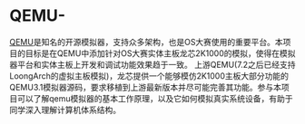 # QEMU-
[QEMU](https://www.qemu.org/)是知名的开源模拟器，支持众多架构，也是OS大赛使用的重要平台。本项目的目标是在QEMU中添加针对OS大赛实体主板龙芯2K1000的模拟，使得在模拟器平台和实体主板上开发和调试功能效果趋于一致。 上游QEMU(7.2之后已经支持LoongArch的虚拟主板模拟)，龙芯提供一个能够模仿2K1000主板大部分功能的QEMU3.1模拟器源码，要求移植到上游最新版本并尽可能完善其功能。参与本项目可以了解qemu模拟器的基本工作原理，以及它如何模拟真实系统设备，有助于同学深入理解计算机体系结构。
